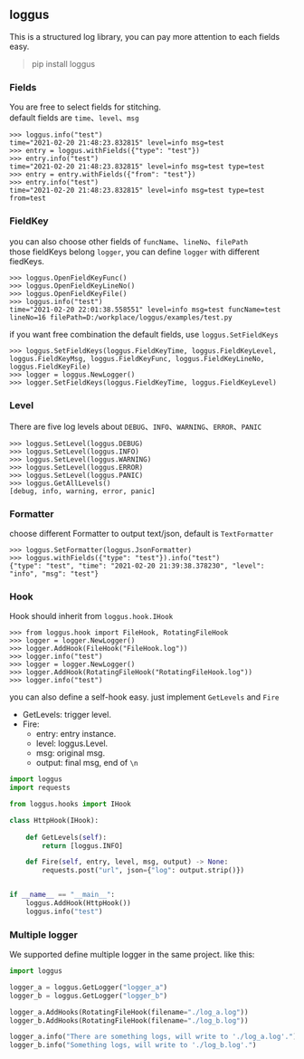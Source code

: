 ## loggus

This is a structured log library, you can pay more attention to each fields easy.

> pip install loggus

### Fields
You are free to select fields for stitching.  
default fields are `time`、`level`、`msg`  
```shell script
>>> loggus.info("test")
time="2021-02-20 21:48:23.832815" level=info msg=test
>>> entry = loggus.withFields({"type": "test"})
>>> entry.info("test")
time="2021-02-20 21:48:23.832815" level=info msg=test type=test
>>> entry = entry.withFields({"from": "test"})
>>> entry.info("test")
time="2021-02-20 21:48:23.832815" level=info msg=test type=test from=test
```

### FieldKey
you can also choose other fields of `funcName`、`lineNo`、`filePath`  
those fieldKeys belong `logger`, you can define `logger` with different fiedKeys.
```shell script
>>> loggus.OpenFieldKeyFunc()
>>> loggus.OpenFieldKeyLineNo()
>>> loggus.OpenFieldKeyFile()
>>> loggus.info("test")
time="2021-02-20 22:01:38.558551" level=info msg=test funcName=test lineNo=16 filePath=D:/workplace/loggus/examples/test.py
```
if you want free combination the default fields, use `loggus.SetFieldKeys`
```shell script
>>> loggus.SetFieldKeys(loggus.FieldKeyTime, loggus.FieldKeyLevel, loggus.FieldKeyMsg, loggus.FieldKeyFunc, loggus.FieldKeyLineNo, loggus.FieldKeyFile)
>>> logger = loggus.NewLogger()
>>> logger.SetFieldKeys(loggus.FieldKeyTime, loggus.FieldKeyLevel)
```

### Level
There are five log levels about `DEBUG`、`INFO`、`WARNING`、`ERROR`、`PANIC`  
```shell script
>>> loggus.SetLevel(loggus.DEBUG)
>>> loggus.SetLevel(loggus.INFO)
>>> loggus.SetLevel(loggus.WARNING)
>>> loggus.SetLevel(loggus.ERROR)
>>> loggus.SetLevel(loggus.PANIC)
>>> loggus.GetAllLevels()
[debug, info, warning, error, panic]
```

### Formatter
choose different Formatter to output text/json, default is `TextFormatter`
```shell script
>>> loggus.SetFormatter(loggus.JsonFormatter)
>>> loggus.withFields({"type": "test"}).info("test")
{"type": "test", "time": "2021-02-20 21:39:38.378230", "level": "info", "msg": "test"}
```

### Hook
Hook should inherit from `loggus.hook.IHook`
```shell script
>>> from loggus.hook import FileHook, RotatingFileHook
>>> logger = logger.NewLogger()
>>> logger.AddHook(FileHook("FileHook.log"))
>>> logger.info("test")
>>> logger = logger.NewLogger()
>>> logger.AddHook(RotatingFileHook("RotatingFileHook.log"))
>>> logger.info("test")
```
you can also define a self-hook easy. just implement `GetLevels` and `Fire`  
* GetLevels: trigger level.
* Fire:
    * entry: entry instance.
    * level: loggus.Level.
    * msg: original msg.
    * output: final msg, end of `\n`
```python
import loggus
import requests

from loggus.hooks import IHook

class HttpHook(IHook):
    
    def GetLevels(self):
        return [loggus.INFO]

    def Fire(self, entry, level, msg, output) -> None:
        requests.post("url", json={"log": output.strip()})


if __name__ == "__main__":
    loggus.AddHook(HttpHook())
    loggus.info("test")
```

### Multiple logger
We supported define multiple logger in the same project. like this:

```py
import loggus

logger_a = loggus.GetLogger("logger_a")
logger_b = loggus.GetLogger("logger_b")

logger_a.AddHooks(RotatingFileHook(filename="./log_a.log"))
logger_b.AddHooks(RotatingFileHook(filename="./log_b.log"))

logger_a.info("There are something logs, will write to './log_a.log'.")
logger_b.info("Something logs, will write to './log_b.log'.")

```
